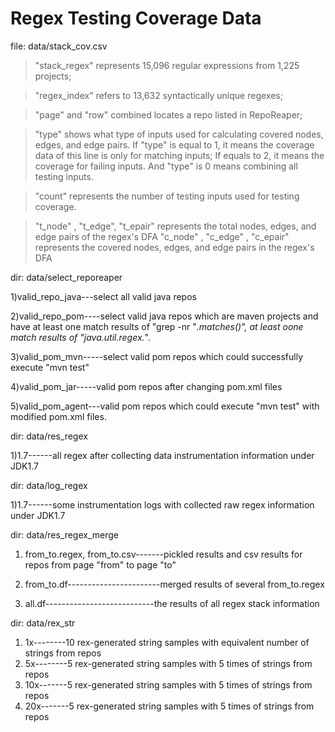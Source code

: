 # Regex Testing Coverage Data
file: data/stack_cov.csv
> "stack_regex" represents 15,096 regular expressions from 1,225 projects;

> "regex_index" refers to 13,632 syntactically unique regexes;

> "page" and "row"  combined locates a repo listed in RepoReaper;

> "type" shows what type of inputs used for calculating covered nodes,
> edges, and edge pairs. If "type" is equal to 1, it means the coverage
> data of this line is only for matching inputs; If equals to 2, it
> means the coverage for failing inputs. And "type" is 0 means combining
> all testing inputs.

> "count" represents the number of testing inputs used for testing coverage.

> "t_node" , "t_edge",  "t_epair"  represents the total nodes, edges,
> and edge pairs of the regex's DFA
> "c_node" , "c_edge" ,  "c_epair"  represents the covered nodes, edges,
> and edge pairs in the regex's DFA


dir: data/select_reporeaper

1)valid_repo_java---select all valid java repos

2)valid_repo_pom----select valid java repos which are maven projects and have at least one match results of "grep -nr "*.matches()", at least oone match results of "java.util.regex.*".

3)valid_pom_mvn-----select valid pom repos which could successfully execute "mvn test"

4)valid_pom_jar-----valid pom repos after changing pom.xml files

5)valid_pom_agent---valid pom repos which could execute "mvn test" with modified pom.xml files.


dir: data/res_regex

1)1.7------all regex after collecting data instrumentation information under JDK1.7

dir: data/log_regex

1)1.7------some instrumentation logs with collected raw regex information under JDK1.7


dir: data/res_regex_merge

1) from_to.regex, from_to.csv-------pickled results and csv results for repos from page "from" to page "to"

2) from_to.df-----------------------merged results of several from_to.regex

3) all.df---------------------------the results of all regex stack information

dir: data/rex_str

1) 1x--------10 rex-generated string samples with equivalent number of strings from repos
2) 5x--------5 rex-generated string samples with 5 times of strings from repos
3) 10x-------5 rex-generated string samples with 5 times of strings from repos
4) 20x-------5 rex-generated string samples with 5 times of strings from repos



